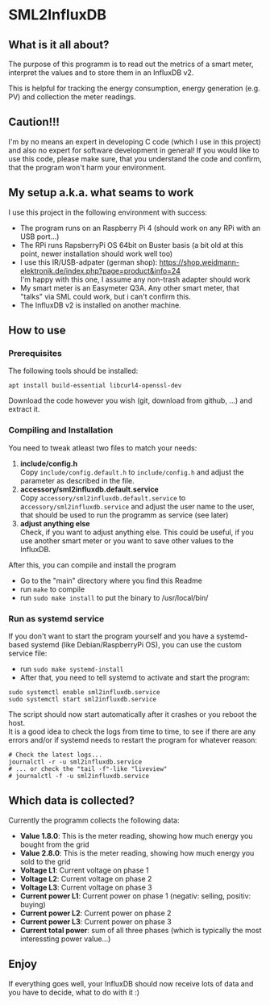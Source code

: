# SML2InfluxDB
## What is it all about?
The purpose of this programm is to read out the metrics of a smart meter, interpret the values and to store them in an InfluxDB v2.

This is helpful for tracking the energy consumption, energy generation (e.g. PV) and collection the meter readings.

## Caution!!!
I'm by no means an expert in developing C code (which I use in this project) and also no expert for software development in general! If you would like to use this code, please make sure, that you understand the code and confirm, that the program won't harm your environment.

## My setup a.k.a. what seams to work
I use this project in the following environment with success:
* The program runs on an Raspberry Pi 4 (should work on any RPi with an USB port...)
* The RPi runs RapsberryPi OS 64bit on Buster basis (a bit old at this point, newer installation should work well too)
* I use this IR/USB-adpater (german shop): https://shop.weidmann-elektronik.de/index.php?page=product&info=24  
I'm happy with this one, I assume any non-trash adapter should work
* My smart meter is an Easymeter Q3A. Any other smart meter, that "talks" via SML could work, but i can't confirm this.
* The InfluxDB v2 is installed on another machine.

## How to use

### Prerequisites
The following tools should be installed:
```
apt install build-essential libcurl4-openssl-dev
```
Download the code however you wish (git, download from github, ...) and extract it.

### Compiling and Installation
You need to tweak atleast two files to match your needs:
1. **include/config.h**  
Copy `include/config.default.h` to `include/config.h` and adjust the parameter as described in the file.
2. **accessory/sml2influxdb.default.service**  
Copy `accessory/sml2influxdb.default.service` to a`ccessory/sml2influxdb.service` and adjust the user name to the user, that should be used to run the programm as service (see later)
3. **adjust anything else**  
Check, if you want to adjust anything else. This could be useful, if you use another smart meter or you want to save other values to the InfluxDB.

After this, you can compile and install the program
* Go to the "main" directory where you find this Readme
* run `make` to compile
* run `sudo make install` to put the binary to /usr/local/bin/

### Run as systemd service
If you don't want to start the program yourself and you have a systemd-based systemd (like Debian/RaspberryPi OS), you can use the custom service file:
* run `sudo make systemd-install`
* After that, you need to tell systemd to activate and start the program:
```
sudo systemctl enable sml2influxdb.service
sudo systemctl start sml2influxdb.service
```

The script should now start automatically after it crashes or you reboot the host.  
It is a good idea to check the logs from time to time, to see if there are any errors and/or if systemd needs to restart the program for whatever reason:
```
# Check the latest logs...
journalctl -r -u sml2influxdb.service
# ... or check the "tail -f"-like "liveview"
# journalctl -f -u sml2influxdb.service
```

## Which data is collected?
Currently the programm collects the following data:
* **Value 1.8.0**: This is the meter reading, showing how much energy you bought from the grid
* **Value 2.8.0**: This is the meter reading, showing how much energy you sold to the grid
* **Voltage L1**: Current voltage on phase 1
* **Voltage L2**: Current voltage on phase 2
* **Voltage L3**: Current voltage on phase 3
* **Current power L1**: Current power on phase 1 (negativ: selling, positiv: buying)
* **Current power L2**: Current power on phase 2
* **Current power L3**: Current power on phase 3
* **Current total power**: sum of all three phases (which is typically the most interessting power value...)

## Enjoy
If everything goes well, your InfluxDB should now receive lots of data and you have to decide, what to do with it :)
